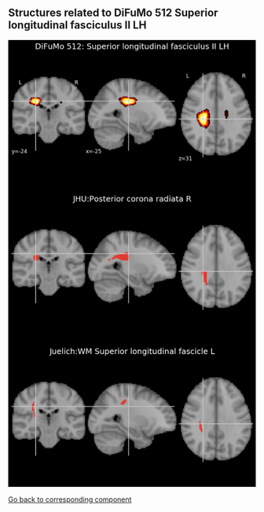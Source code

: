 


## Structures related to DiFuMo 512 Superior longitudinal fasciculus II LH

![22](22.jpg "Structures related to DiFuMo 512 Superior longitudinal fasciculus II LH")

[Go back to corresponding component](https://parietal-inria.github.io/DiFuMo/512/html/22.html)